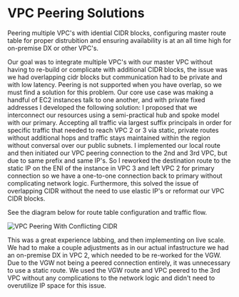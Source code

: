 # VPC Peering Solutions
Peering multiple VPC's with idential CIDR blocks, configuring master route table for proper distrubition and ensuring availability is at an all time high for on-premise DX or other VPC's. 

Our goal was to integrate multiple VPC's with our master VPC without having to re-build or complicate with additional CIDR blocks, the issue was we had overlapping cidr blocks but communication had to be private and with low latency. Peering is not supported when you have overlap, so we must find a solution for this problem. Our core use case was making a handful of EC2 instances talk to one another, and with private fixed addresses I developed the following solution: I proposed that we interconnect our resources using a semi-practical hub and spoke model with our primary. Accepting all traffic via largest suffix principals in order for specific traffic that needed to reach VPC 2 or 3 via static, private routes without additional hops and traffic stays maintained within the region without conversal over our public subnets. I implemented our local route and then initiated our VPC peering connection to the 2nd and 3rd VPC, but due to same prefix and same IP's. So I reworked the destination route to the static IP on the ENI of the instance in VPC 3 and left VPC 2 for primary connection so we have a one-to-one connection back to primary without complicating network logic. Furthermore, this solved the issue of overlapping CIDR without the need to use elastic IP's or reformat our VPC CIDR blocks. 

See the diagram below for route table configuration and traffic flow.


![VPC Peering With Conflicting CIDR](https://github.com/NodinVFX/VPCPeering/assets/34975951/916c159c-4009-463d-8b2b-67e7b1d42af7)

This was a great experience labbing, and then implementing on live scale. We had to make a couple adjustments as in our actual infastructure we had an on-premise DX in VPC 2, which needed to be re-worked for the VGW. Due to the VGW not being a peered connection entirely, it was unnecessary to use a static route. We used the VGW route and VPC peered to the 3rd VPC without any complications to the network logic and didn't need to overutilize IP space for this issue.
